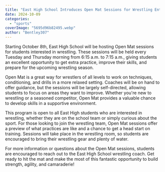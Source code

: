 ```yaml
---
title: "East High School Introduces Open Mat Sessions for Wrestling Enthusiasts"
date: 2024-10-09
categories: 
  - "sports"
coverImage: "5695d96b82495.webp"
author: "Bentley307"
---
```


Starting October 8th, East High School will be hosting Open Mat sessions for students interested in wrestling. These sessions will be held every Tuesday and Thursday morning from 6:15 a.m. to 7:15 a.m., giving students an excellent opportunity to get extra practice, improve their skills, and prepare for the upcoming wrestling season.

Open Mat is a great way for wrestlers of all levels to work on techniques, conditioning, and drills in a more relaxed setting. Coaches will be on hand to offer guidance, but the sessions will be largely self-directed, allowing students to focus on areas they want to improve. Whether you're new to wrestling or a seasoned competitor, Open Mat provides a valuable chance to develop skills in a supportive environment.

This program is open to all East High students who are interested in wrestling, whether they are on the school team or simply curious about the sport. For those looking to join the wrestling team, Open Mat sessions offer a preview of what practices are like and a chance to get a head start on training. Sessions will take place in the wrestling room, so students are encouraged to bring their wrestling gear and plenty of water.

For more information or questions about the Open Mat sessions, students are encouraged to reach out to the East High School wrestling coach. Get ready to hit the mat and make the most of this fantastic opportunity to build strength, agility, and camaraderie!
